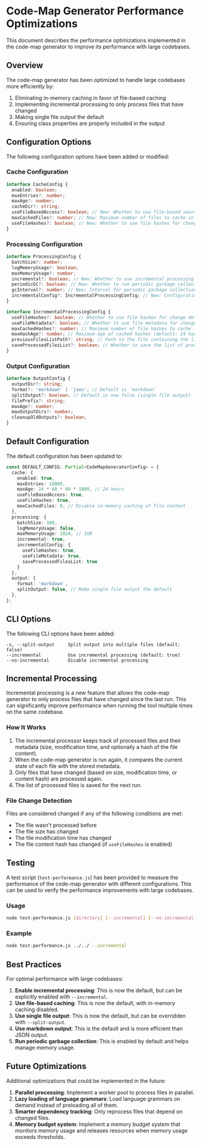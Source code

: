 # Code-Map Generator Performance Optimizations

This document describes the performance optimizations implemented in the code-map generator to improve its performance with large codebases.

## Overview

The code-map generator has been optimized to handle large codebases more efficiently by:

1. Eliminating in-memory caching in favor of file-based caching
2. Implementing incremental processing to only process files that have changed
3. Making single file output the default
4. Ensuring class properties are properly included in the output

## Configuration Options

The following configuration options have been added or modified:

### Cache Configuration

```typescript
interface CacheConfig {
  enabled: boolean;
  maxEntries?: number;
  maxAge?: number;
  cacheDir?: string;
  useFileBasedAccess?: boolean; // New: Whether to use file-based source code access (default: true)
  maxCachedFiles?: number; // New: Maximum number of files to cache in memory (default: 0 = disabled)
  useFileHashes?: boolean; // New: Whether to use file hashes for change detection (default: true)
}
```

### Processing Configuration

```typescript
interface ProcessingConfig {
  batchSize?: number;
  logMemoryUsage?: boolean;
  maxMemoryUsage?: number;
  incremental?: boolean; // New: Whether to use incremental processing (default: true)
  periodicGC?: boolean; // New: Whether to run periodic garbage collection (default: true)
  gcInterval?: number; // New: Interval for periodic garbage collection (default: 5 minutes)
  incrementalConfig?: IncrementalProcessingConfig; // New: Configuration for incremental processing
}

interface IncrementalProcessingConfig {
  useFileHashes?: boolean; // Whether to use file hashes for change detection (default: true)
  useFileMetadata?: boolean; // Whether to use file metadata for change detection (default: true)
  maxCachedHashes?: number; // Maximum number of file hashes to cache (default: 10000)
  maxHashAge?: number; // Maximum age of cached hashes (default: 24 hours)
  previousFilesListPath?: string; // Path to the file containing the list of previously processed files
  saveProcessedFilesList?: boolean; // Whether to save the list of processed files (default: true)
}
```

### Output Configuration

```typescript
interface OutputConfig {
  outputDir?: string;
  format?: 'markdown' | 'json'; // Default is 'markdown'
  splitOutput?: boolean; // Default is now false (single file output)
  filePrefix?: string;
  maxAge?: number;
  maxOutputDirs?: number;
  cleanupOldOutputs?: boolean;
}
```

## Default Configuration

The default configuration has been updated to:

```typescript
const DEFAULT_CONFIG: Partial<CodeMapGeneratorConfig> = {
  cache: {
    enabled: true,
    maxEntries: 10000,
    maxAge: 24 * 60 * 60 * 1000, // 24 hours
    useFileBasedAccess: true,
    useFileHashes: true,
    maxCachedFiles: 0, // Disable in-memory caching of file content
  },
  processing: {
    batchSize: 100,
    logMemoryUsage: false,
    maxMemoryUsage: 1024, // 1GB
    incremental: true,
    incrementalConfig: {
      useFileHashes: true,
      useFileMetadata: true,
      saveProcessedFilesList: true
    }
  },
  output: {
    format: 'markdown',
    splitOutput: false, // Make single file output the default
  },
};
```

## CLI Options

The following CLI options have been added:

```
-s, --split-output     Split output into multiple files (default: false)
--incremental          Use incremental processing (default: true)
--no-incremental       Disable incremental processing
```

## Incremental Processing

Incremental processing is a new feature that allows the code-map generator to only process files that have changed since the last run. This can significantly improve performance when running the tool multiple times on the same codebase.

### How It Works

1. The incremental processor keeps track of processed files and their metadata (size, modification time, and optionally a hash of the file content).
2. When the code-map generator is run again, it compares the current state of each file with the stored metadata.
3. Only files that have changed (based on size, modification time, or content hash) are processed again.
4. The list of processed files is saved for the next run.

### File Change Detection

Files are considered changed if any of the following conditions are met:

- The file wasn't processed before
- The file size has changed
- The file modification time has changed
- The file content hash has changed (if `useFileHashes` is enabled)

## Testing

A test script (`test-performance.js`) has been provided to measure the performance of the code-map generator with different configurations. This can be used to verify the performance improvements with large codebases.

### Usage

```bash
node test-performance.js [directory] [--incremental] [--no-incremental] [--split-output] [--output-format=markdown|json]
```

### Example

```bash
node test-performance.js ../../ --incremental
```

## Best Practices

For optimal performance with large codebases:

1. **Enable incremental processing**: This is now the default, but can be explicitly enabled with `--incremental`.
2. **Use file-based caching**: This is now the default, with in-memory caching disabled.
3. **Use single file output**: This is now the default, but can be overridden with `--split-output`.
4. **Use markdown output**: This is the default and is more efficient than JSON output.
5. **Run periodic garbage collection**: This is enabled by default and helps manage memory usage.

## Future Optimizations

Additional optimizations that could be implemented in the future:

1. **Parallel processing**: Implement a worker pool to process files in parallel.
2. **Lazy loading of language grammars**: Load language grammars on demand instead of preloading all of them.
3. **Smarter dependency tracking**: Only reprocess files that depend on changed files.
4. **Memory budget system**: Implement a memory budget system that monitors memory usage and releases resources when memory usage exceeds thresholds.
